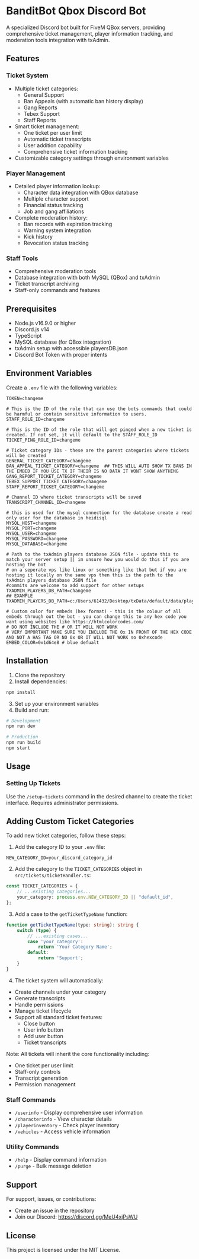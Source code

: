# BanditBot Qbox Discord Bot

A specialized Discord bot built for FiveM QBox servers, providing comprehensive ticket management, player information tracking, and moderation tools integration with txAdmin.

## Features

### Ticket System
- Multiple ticket categories:
  - General Support
  - Ban Appeals (with automatic ban history display)
  - Gang Reports
  - Tebex Support
  - Staff Reports
- Smart ticket management:
  - One ticket per user limit
  - Automatic ticket transcripts
  - User addition capability
  - Comprehensive ticket information tracking
- Customizable category settings through environment variables

### Player Management
- Detailed player information lookup:
  - Character data integration with QBox database
  - Multiple character support
  - Financial status tracking
  - Job and gang affiliations
- Complete moderation history:
  - Ban records with expiration tracking
  - Warning system integration
  - Kick history
  - Revocation status tracking

### Staff Tools
- Comprehensive moderation tools
- Database integration with both MySQL (QBox) and txAdmin
- Ticket transcript archiving
- Staff-only commands and features

## Prerequisites

- Node.js v16.9.0 or higher
- Discord.js v14
- TypeScript
- MySQL database (for QBox integration)
- txAdmin setup with accessible playersDB.json
- Discord Bot Token with proper intents

## Environment Variables

Create a `.env` file with the following variables:
```env
TOKEN=changeme

# This is the ID of the role that can use the bots commands that could be harmful or contain sensitive information to users.
STAFF_ROLE_ID=changeme

# This is the ID of the role that will get pinged when a new ticket is created. If not set, it will default to the STAFF_ROLE_ID
TICKET_PING_ROLE_ID=changeme

# Ticket category IDs - these are the parent categories where tickets will be created
GENERAL_TICKET_CATEGORY=changeme
BAN_APPEAL_TICKET_CATEGORY=changeme  ## THIS WILL AUTO SHOW TX BANS IN THE EMBED IF YOU USE TX IF THEIR IS NO DATA IT WONT SHOW ANYTHING
GANG_REPORT_TICKET_CATEGORY=changeme
TEBEX_SUPPORT_TICKET_CATEGORY=changeme
STAFF_REPORT_TICKET_CATEGORY=changeme

# Channel ID where ticket transcripts will be saved
TRANSCRIPT_CHANNEL_ID=changeme

# this is used for the mysql connection for the database create a read only user for the database in heidisql 
MYSQL_HOST=changeme
MYSQL_PORT=changeme
MYSQL_USER=changeme
MYSQL_PASSWORD=changeme
MYSQL_DATABASE=changeme

# Path to the txAdmin players database JSON file - update this to match your server setup || im unsure how you would do this if you are hosting the bot 
# on a seperate vps like linux or something like that but if you are hosting it locally on the same vps then this is the path to the txAdmin players database JSON file 
#commits are welcome to add support for other setups
TXADMIN_PLAYERS_DB_PATH=changeme
## EXAMPLE TXADMIN_PLAYERS_DB_PATH=c:/Users/61432/Desktop/txData/default/data/playersDB.json

# Custom color for embeds (hex format) - this is the colour of all embeds through out the bot - you can change this to any hex code you want using websites like https://htmlcolorcodes.com/
# DO NOT INCLUDE THE # OR IT WILL NOT WORK
# VERY IMPORTANT MAKE SURE YOU INCLUDE THE 0x IN FRONT OF THE HEX CODE AND NOT A HAS TAG OR NO 0x OR IT WILL NOT WORK so 0xhexcode
EMBED_COLOR=0x1d64e8 # blue defualt
```

## Installation

1. Clone the repository
2. Install dependencies:
```bash
npm install
```
3. Set up your environment variables
4. Build and run:
```bash
# Development
npm run dev

# Production
npm run build
npm start
```

## Usage

### Setting Up Tickets
Use the `/setup-tickets` command in the desired channel to create the ticket interface. Requires administrator permissions.

## Adding Custom Ticket Categories

To add new ticket categories, follow these steps:

1. Add the category ID to your `.env` file:
```env
NEW_CATEGORY_ID=your_discord_category_id
```

2. Add the category to the `TICKET_CATEGORIES` object in `src/tickets/ticketHandler.ts`:
```typescript
const TICKET_CATEGORIES = {
    // ...existing categories...
    your_category: process.env.NEW_CATEGORY_ID || "default_id",
};
```

3. Add a case to the `getTicketTypeName` function:
```typescript
function getTicketTypeName(type: string): string {
    switch (type) {
        // ...existing cases...
        case 'your_category':
            return 'Your Category Name';
        default:
            return 'Support';
    }
}
```

4. The ticket system will automatically:
- Create channels under your category
- Generate transcripts
- Handle permissions
- Manage ticket lifecycle
- Support all standard ticket features:
  - Close button
  - User info button
  - Add user button
  - Ticket transcripts

Note: All tickets will inherit the core functionality including:
- One ticket per user limit
- Staff-only controls
- Transcript generation
- Permission management

### Staff Commands
- `/userinfo` - Display comprehensive user information
- `/characterinfo` - View character details
- `/playerinventory` - Check player inventory
- `/vehicles` - Access vehicle information

### Utility Commands
- `/help` - Display command information
- `/purge` - Bulk message deletion

## Support

For support, issues, or contributions:
- Create an issue in the repository
- Join our Discord: https://discord.gg/MeU4xjPsWU

## License

This project is licensed under the MIT License.

